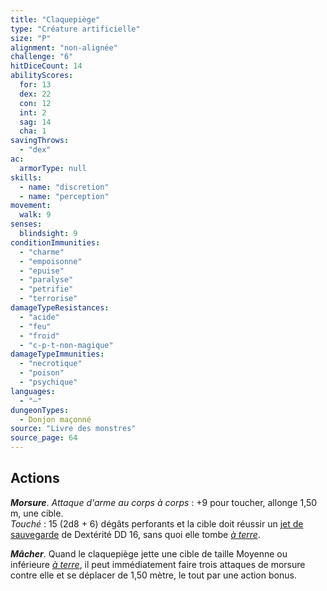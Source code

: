 ```yaml
---
title: "Claquepiège"
type: "Créature artificielle"
size: "P"
alignment: "non-alignée"
challenge: "6"
hitDiceCount: 14
abilityScores:
  for: 13
  dex: 22
  con: 12
  int: 2
  sag: 14
  cha: 1
savingThrows:
  - "dex"
ac:
  armorType: null
skills:
  - name: "discretion"
  - name: "perception"
movement:
  walk: 9
senses:
  blindsight: 9
conditionImmunities:
  - "charme"
  - "empoisonne"
  - "epuise"
  - "paralyse"
  - "petrifie"
  - "terrorise"
damageTypeResistances:
  - "acide"
  - "feu"
  - "froid"
  - "c-p-t-non-magique"
damageTypeImmunities:
  - "necrotique"
  - "poison"
  - "psychique"
languages:
  - "—"
dungeonTypes:
  - Donjon maçonné
source: "Livre des monstres"
source_page: 64
---
```

## Actions
_**Morsure**_. _Attaque d'arme au corps à corps_ : +9 pour toucher, allonge 1,50 m, une cible.  
_Touché_ : 15 (2d8 + 6) dégâts perforants et la cible doit réussir un [jet de sauvegarde](/utiliser-les-caracteristiques/#jets-de-sauvegarde) de Dextérité DD 16, sans quoi elle tombe [_à terre_](/gerer-la-sante-du-personnage/#a-terre).

_**Mâcher**_. Quand le claquepiège jette une cible de taille Moyenne ou inférieure [_à terre_](/gerer-la-sante-du-personnage/#a-terre), il peut immédiatement faire trois attaques de morsure contre elle et se déplacer de 1,50 mètre, le tout par une action bonus.
